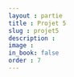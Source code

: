 ```yaml
---
layout : partie
title : Projet 5
slug : projet5
description : 
image : 
in_book: false
order : 7
---
```


